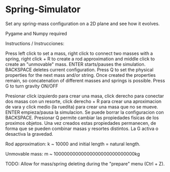 # Spring-Simulator
Set any spring-mass configuration on a 2D plane and see how it evolves. 

Pygame and Numpy required

Instructions / Instrucciones:

Press left click to set a mass, right click to connect two masses with a spring, 
right click + R to create a rod approximation and middle click to create an "unmovable" mass.
ENTER starts/pauses the simulation. BACKSPACE deletes current configuration.
Press Q to set the physical properties for the next mass and/or string. Once created the properties remain, 
so concatenation of different masses and springs is possible. Press G to turn gravity ON/OFF

Presionar click izquierdo para crear una masa, click derecho para conectar dos masas con un resorte,
click derecho + R para crear una aproximacion de vara y click medio (la ruedita) para crear una masa que no se mueve.
ENTER empieza/pausa la simulacion. Se puede borrar la configuracion con BACKSPACE. Presionar Q permite cambiar
las propiedades fisicas de los proximos objetos. Una vez creados estas propiedades permanecen, de forma que se pueden combinar
masas y resortes distintos. La G activa o desactiva la gravedad.

Rod approximation: k ~ 10000 and initial length = natural length.

Unmovable mass: m ~ 10000000000000000000000000000kg

TODO: 
Allow for mass/spring deleting during the "prepare" menu (Ctrl + Z).
